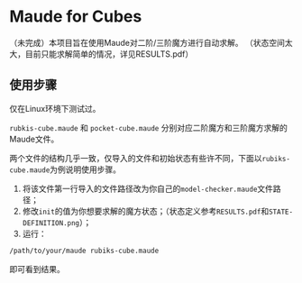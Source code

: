 # Maude for Cubes

（未完成）本项目旨在使用Maude对二阶/三阶魔方进行自动求解。
（状态空间太大，目前只能求解简单的情况，详见RESULTS.pdf）

## 使用步骤

仅在Linux环境下测试过。

`rubkis-cube.maude` 和 `pocket-cube.maude` 分别对应二阶魔方和三阶魔方求解的Maude文件。

两个文件的结构几乎一致，仅导入的文件和初始状态有些许不同，下面以`rubiks-cube.maude`为例说明使用步骤。

1. 将该文件第一行导入的文件路径改为你自己的`model-checker.maude`文件路径；
2. 修改`init`的值为你想要求解的魔方状态；（状态定义参考`RESULTS.pdf`和`STATE-DEFINITION.png`）；
3. 运行：
```bash
/path/to/your/maude rubiks-cube.maude
```
即可看到结果。


